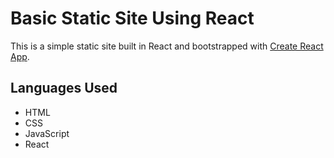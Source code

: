 # Basic Static Site Using React

This is a simple static site built in React and bootstrapped with [Create React App](https://github.com/facebook/create-react-app).

## Languages Used

- HTML
- CSS
- JavaScript
- React

